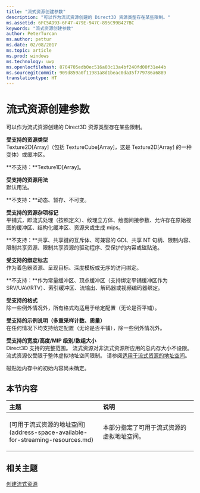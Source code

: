 ```yaml
---
title: "流式资源创建参数"
description: "可以作为流式资源创建的 Direct3D 资源类型存在某些限制。"
ms.assetid: 6FC5AD93-6F47-479E-947C-895C99B427BC
keywords: "流式资源创建参数"
author: PeterTurcan
ms.author: pettur
ms.date: 02/08/2017
ms.topic: article
ms.prod: windows
ms.technology: uwp
ms.openlocfilehash: 8704705edb0ec516a03c13a4bf240fd00f31e44b
ms.sourcegitcommit: 909d859a0f11981a8d1beac0da35f779786a6889
translationtype: HT
---
```

# <a name="streaming-resource-creation-parameters"></a>流式资源创建参数


可以作为流式资源创建的 Direct3D 资源类型存在某些限制。

<span id="Supported-Resource-Type"></span><span id="supported-resource-type"></span><span id="SUPPORTED-RESOURCE-TYPE"></span>**受支持的资源类型**  
Texture2D\[Array\]（包括 TextureCube\[Array\]，这是 Texture2D\[Array\] 的一种变体）或缓冲区。

**不支持：**Texture1D\[Array\]。

<span id="Supported-Resource-Usage"></span><span id="supported-resource-usage"></span><span id="SUPPORTED-RESOURCE-USAGE"></span>**受支持的资源用法**  
默认用法。

**不支持：**动态、暂存、不可变。

<span id="Supported-Resource-Misc-Flags"></span><span id="supported-resource-misc-flags"></span><span id="SUPPORTED-RESOURCE-MISC-FLAGS"></span>**受支持的资源杂项标记**  
平铺式，即流式处理（按照定义）、纹理立方体、绘图间接参数、允许存在原始视图的缓冲区、结构化缓冲区、资源夹或生成 mips。

**不支持：**共享、共享键的互斥体、可兼容的 GDI、共享 NT 句柄、限制内容、限制共享资源、限制共享资源的驱动程序、受保护的内容或磁贴池。

<span id="Supported-Bind-Flags"></span><span id="supported-bind-flags"></span><span id="SUPPORTED-BIND-FLAGS"></span>**受支持的绑定标志**  
作为着色器资源、呈现目标、深度模板或无序的访问绑定。

**不支持：**作为常量缓冲区、顶点缓冲区（支持绑定平铺缓冲区作为 SRV/UAV/RTV）、索引缓冲区、流输出、解码器或视频编码器绑定。

<span id="Supported-Formats"></span><span id="supported-formats"></span><span id="SUPPORTED-FORMATS"></span>**受支持的格式**  
除一些例外情况外，所有格式均适用于给定配置（无论是否平铺）。

<span id="Supported-Sample-Description--Multisample-count--quality-"></span><span id="supported-sample-description--multisample-count--quality-"></span><span id="SUPPORTED-SAMPLE-DESCRIPTION--MULTISAMPLE-COUNT--QUALITY-"></span>**受支持的示例说明（多重采样计数、质量）**  
在任何情况下均支持给定配置（无论是否平铺），除一些例外情况外。

<span id="Supported-Width-Height-MipLevels-ArraySize"></span><span id="supported-width-height-miplevels-arraysize"></span><span id="SUPPORTED-WIDTH-HEIGHT-MIPLEVELS-ARRAYSIZE"></span>**受支持的宽度/高度/MIP 级别/数组大小**  
Direct3D 支持的完整范围。 流式资源对非流式资源所应用的总内存大小不设限。 流式资源仅受限于整体虚拟地址空间限制。 请参阅[适用于流式资源的地址空间](address-space-available-for-streaming-resources.md)。

磁贴池内存中的初始内容尚未确定。

## <a name="span-idin-this-sectionspanin-this-section"></a><span id="in-this-section"></span>本节内容


<table>
<colgroup>
<col width="50%" />
<col width="50%" />
</colgroup>
<thead>
<tr class="header">
<th align="left">主题</th>
<th align="left">说明</th>
</tr>
</thead>
<tbody>
<tr class="odd">
<td align="left"><p>[可用于流式资源的地址空间](address-space-available-for-streaming-resources.md)</p></td>
<td align="left"><p>本部分指定了可用于流式资源的虚拟地址空间。</p></td>
</tr>
</tbody>
</table>

 

## <a name="span-idrelated-topicsspanrelated-topics"></a><span id="related-topics"></span>相关主题


[创建流式资源](creating-streaming-resources.md)

 

 




